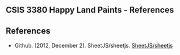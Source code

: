 
## CSIS 3380 Happy Land Paints - References

## References

* Github. \(2012, December 2\). SheetJS/sheetjs. [SheetJS/sheetjs](https://github.com/SheetJS/sheetjs)


